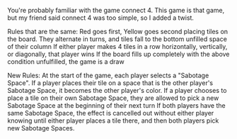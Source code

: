 You're probably familiar with the game connect 4. This game is that game, but my friend said connect 4 was too simple, so I added a twist.

Rules that are the same:
Red goes first, Yellow goes second placing tiles on the board. 
They alternate in turns, and tiles fall to the bottom unfilled space of their column
If either player makes 4 tiles in a row horizontally, vertically, or diagonally, that player wins
If the board fills up completely with the above condition unfulfilled, the game is a draw

New Rules:
At the start of the game, each player selects a "Sabotage Space". 
If a player places their tile on a space that is the other player's Sabotage Space, it becomes the other player's color.
If a player chooses to place a tile on their own Sabotage Space, they are allowed to pick a new Sabotage Space at the beginning of their next turn
If both players have the same Sabotage Space, the effect is cancelled out without either player knowing until either player places a tile there, and then both players pick new Sabotage Spaces.
